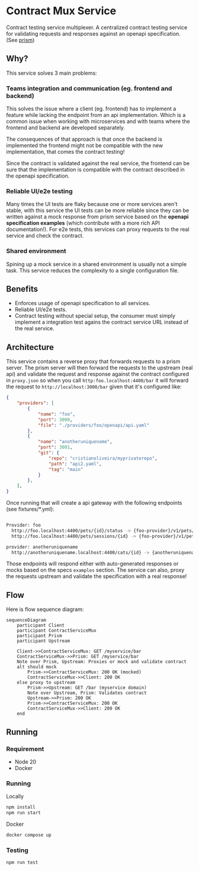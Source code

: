 # Contract Mux Service

Contract testing service multiplexer. A centralized contract testing service for
validating requests and responses against an openapi specification. (See [prism](https://github.com/stoplightio/prism))

## Why?

This service solves 3 main problems:

### Teams integration and communication (eg. frontend and backend)

This solves the issue where a client (eg. frontend) has to implement a feature while lacking the
endpoint from an api implementation. Which is a common issue when working with microservices and with
teams where the frontend and backend are developed separately.

The consequences of that approach is that once the backend is implemented the frontend
might not be compatible with the new implementation, that comes the contract testing!

Since the contract is validated against the real service, the frontend can be sure that
the implementation is compatible with the contract described in the openapi specification.

### Reliable UI/e2e testing

Many times the UI tests are flaky because one or more services aren't stable, with this service
the UI tests can be more reliable since they can be written against a mock response from prism service
based on the **openapi specification examples** (which contribute with a more rich API documentation!). 
For e2e tests, this services can proxy requests to the real service and check the contract.

### Shared environment

Spining up a mock service in a shared environment is usually not a simple task. This service
reduces the complexity to a single configuration file.

## Benefits

- Enforces usage of openapi specification to all services.
- Reliable UI/e2e tests.
- Contract testing without special setup, the consumer must simply implement
a integration test agains the contract service URL instead of the real service.

## Architecture

This service contains a reverse proxy that forwards requests to a prism server.
The prism server will then forward the requests to the upstream (real api)
and validate the request and response against the contract configured in `proxy.json`
so when you call `http:foo.localhost:4400/bar` it will forward the request to
`http://localhost:3000/bar` given that it's configured like:

```json
{
    "providers": [
        {
            "name": "foo",
            "port": 3000,
            "file": "./providers/foo/openapi/api.yaml"
        },
        {
            "name": "anotheruniquename",
            "port": 3001,
            "git": {
                "repo": "cristianoliveira/myprivaterepo",
                "path": "api2.yaml",
                "tag": "main"
            }
        },
    ],
}
```
Once running that will create a api gateway with the following endpoints (see fixtures/*.yml):

```bash

Provider: foo
  http://foo.localhost:4400/pets/{id}/status -> {foo-provider}/v1/pets/{id}/status
  http://foo.localhost:4400/pets/sessions/{id} -> {foo-provider}/v1/pets/sessions/{id}

provider: anotheruniquename
  http://anotheruniquename.localhost:4400/cats/{id} -> {anotheruniquename-provider}/pets/foo/status
```
Those endpoints will respond either with auto-generated responses or mocks based on the specs `examples` section. The service can
also, proxy the requests upstream and validate the specification with a real response!

## Flow

Here is flow sequence diagram:

```mermaid
sequenceDiagram
    participant Client
    participant ContractServiceMux
    participant Prism
    participant Upstream

    Client->>ContractServiceMux: GET /myservice/bar
    ContractServiceMux->>Prism: GET /myservice/bar
    Note over Prism, Upstream: Proxies or mock and validate contract
    alt should mock
        Prism->>ContractServiceMux: 200 OK (mocked)
        ContractServiceMux->>Client: 200 OK
    else proxy to upstream
        Prism->>Upstream: GET /bar (myservice domain)
        Note over Upstream, Prism: Validates contract
        Upstream->>Prism: 200 OK
        Prism->>ContractServiceMux: 200 OK
        ContractServiceMux->>Client: 200 OK
    end
```

## Running

### Requirement
 - Node 20
 - Docker

### Running

Locally
```bash
npm install
npm run start
```

Docker
```bash
docker compose up
```

### Testing

```bash
npm run test
```
